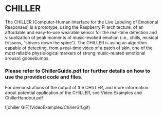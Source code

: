 # CHILLER

The CHILLER (Computer-Human Interface for the Live Labeling of Emotional Responses) is aprototype, using the Raspberry Pi architecture, of an affordable and easy-to-use wearable sensor for the real-time detection and visualization of peak moments of music-evoked emotion (i.e., chills, musical frissons, “shivers down the spine”). The CHILLER is using an algorithm capable of detecting, from a real-time video of a patch of skin, one of the most reliable physiological markers of strong music-related emotional arousal: goosebumps. 

### Please refer to ChillerGuide.pdf for further details on how to use the provided code and files.

For demonstrations of the output of the CHILLER, and more information about potential application of the CHILLER, see Video Examples and ChillerHandout.pdf

<p align="justify">
![chiller GIF](VideoExamples/ChillerGif.gif)
</p>